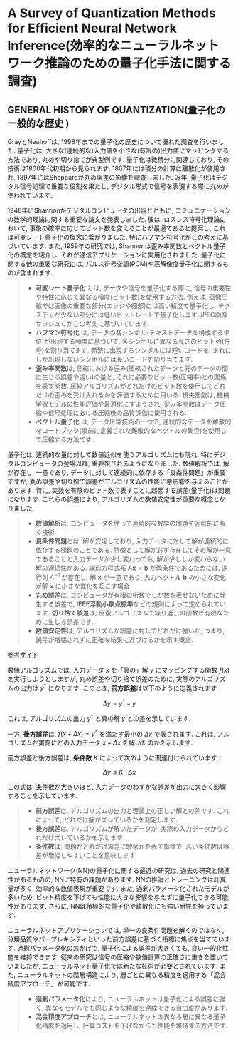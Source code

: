 # A Survey of Quantization Methods for Efficient Neural Network Inference(効率的なニューラルネットワーク推論のための量子化手法に関する調査)  

## GENERAL HISTORY OF QUANTIZATION(量子化の一般的な歴史 )
GrayとNeuhoffは, 1998年までの量子化の歴史について優れた調査を行いました. 量子化は, 大きな(連続的な)入力値を小さな(有限の)出力値にマッピングする方法であり, 丸めや切り捨てが典型例です. 量子化は微積分に関連しており, その技術は1800年代初期から見られます. 1867年には積分の計算に離散化が使用され, 1897年にはShappardが丸め誤差の影響を調査しました. 近年, 量子化はデジタル信号処理で重要な役割を果たし, デジタル形式で信号を表現する際に丸めが使われています. 

1948年にShannonがデジタルコンピュータの出現とともに, コミュニケーションの数学的理論に関する重要な論文を発表しました. 彼は, ロスレス符号化理論において, 事象の確率に応じてビット数を変えることが最適であると提案し, これは可変レート量子化の概念に繋がりました. 特にハフマン符号化がこの考えに基づいています. また, 1959年の研究では, Shannonは歪み率関数とベクトル量子化の概念を紹介し, それが通信アプリケーションに実用化されました. 量子化に関する他の重要な研究には, パルス符号変調(PCM)や高解像度量子化に関するものが含まれます. 

>- **可変レート量子化** とは, データや信号を量子化する際に, 信号の重要性や特性に応じて異なる精度(ビット数)を使用する方法. 例えば, 画像圧縮では画像の重要な部分(エッジや細部)には高い精度で量子化し, テクスチャが少ない部分には低いビットレートで量子化します.JPEG画像サッシュくがこの考えに基づいています.
>- **ハフマン符号化** は, データの各シンボル(テキストデータを構成する単位)が出現する頻度に基づいて, 各シンボルに異なる長さのビット列(符号)を割り当てます. 頻繁に出現するシンボルには短いコードを, まれにしか出現しないシンボルには長いコードを割り当てます.
>- **歪み率関数**は, 圧縮における歪み(圧縮されたデータと元のデータの間に生じる誤差や違い)の量と, それに必要なビット数(圧縮率)との関係を表す関数. 圧縮アルゴリズムがどれだけのビット数を使用してどれだけの歪みを受け入れるかを評価するために用いる. 損失関数は, 機械学習モデルの性能評価や最適化にすようされ, 歪み率関数はデータ圧縮や信号処理における圧縮後の品質評価に使用される. 
>- **ベクトル量子化** は, データ圧縮技術の一つで, 連続的なデータを離散的なコードブック(事前に定義された離散的なベクトルの集合)を使用して圧縮する方法です. 

量子化は, 連続的な量に対して数値近似を使うアルゴリズムにも現れ, 特にデジタルコンピュータの登場以降, 重要視されるようになりました. 数値解析では, 解が存在し, 一意であり, データに対して連続的に依存する「良条件問題」が重要ですが, 丸め誤差や切り捨て誤差がアルゴリズムの性能に悪影響を与えることがあります. 特に, 実数を有限のビット数で表すことに起因する誤差(量子化)は問題になります. これらの誤差により, アルゴリズムの数値安定性が重要な概念となりました. 

>- **数値解析**は, コンピュータを使って連続的な数学の問題を近似的に解く技術. 
>- **良条件問題**とは, 解が安定しており, 入力データに対して解が連続的に依存する問題のことである. 特徴として解が必ず存在してその解が一意であることと入力データが少し変わっても, 解が少ししか変わらない解の連続性がある. 線形方程式系 $A\bm{x} = \bm{b}$ が両条件であるためには, 逆行列 $A^{-1}$ が存在し, 解 $\bm{x}$ が一意であり, 入力ベクトル $\bm{b}$ の小さな変化が解 $\bm{x}$ に小さな変化を起こす場合. 
>- **丸め誤差**は, コンピュータが有限の桁数でしか数を表せないために発生する誤差で, **IEEE浮動小数点標準**などの規則によって定められています. **切り捨て誤差**は, 反復アルゴリズムで繰り返しの回数が有限なために生じる誤差です. 
>- **数値安定性**は, アルゴリズムが誤差に対してどれだけ強いか, つまり, 誤差が増幅されずに正確な結果に近づけるかを示す概念. 

[参考サイト](https://www.u-tokai.ac.jp/uploads/sites/12/2024/03/Vol.16_2023_PP26-29.pdf)

数値アルゴリズムでは, 入力データ $x$ を「真の」解 $y$ にマッピングする関数 $f(x)$ を実行しようとしますが, 丸め誤差や切り捨て誤差のために, 実際のアルゴリズムの出力は $y^*$ になります. このとき, **前方誤差**は以下のように定義されます：

$$
\Delta y = y^* - y
$$

これは, アルゴリズムの出力 $y^*$ と真の解 $y$ との差を示しています. 

一方, **後方誤差**は, $f(x + \Delta x) = y^*$ を満たす最小の $\Delta x$ で表されます. これは, アルゴリズムが実際にどの入力データ $x + \Delta x$ を解いたのかを示します. 

前方誤差と後方誤差は, **条件数** $K$ によって次のように関連付けられています：

$$
\Delta y \leq K \cdot \Delta x
$$

この式は, 条件数が大きいほど, 入力データのわずかな誤差が出力に大きく影響することを示しています. 

>- **前方誤差**は, アルゴリズムの出力と理論上の正しい解との差です. これによって, どれだけ解がズレているかを測定します. 
>- **後方誤差**は, アルゴリズムが解いたデータが, 実際の入力データからどれだけズレているかを示します. 
>- **条件数**は, 問題がどれだけ誤差に敏感かを表す指標で, 高い条件数は誤差が増幅しやすいことを意味します. 

ニューラルネットワーク(NN)の量子化に関する最近の研究は, 過去の研究と関連性があるものの, NNに特有の課題があります. NNの推論とトレーニングは計算量が多く, 効率的な数値表現が重要です. また, 過剰パラメータ化されたモデルが多いため, ビット精度を下げても性能に大きな影響を与えずに量子化できる可能性があります. さらに, NNは積極的な量子化や離散化にも強い耐性を持っています. 

ニューラルネットアプリケーションでは, 単一の良条件問題を解くのではなく, 分類品質やパープレキシティといった前方誤差に基づく指標に焦点を当てています. 過剰パラメータ化のおかげで, 量子化による誤差が大きくても, 良い一般化性能を維持できます. 従来の研究は信号の圧縮や数値計算の正確さに重きを置いていましたが, ニューラルネット量子化では新たな技術が必要とされています. また, ニューラルネットの階層構造により, 層ごとに異なる精度を適用する「混合精度アプローチ」が可能です. 

>- **過剰パラメータ化**により, ニューラルネットは量子化による誤差に強く, 異なるモデルでも同じような精度を達成できる自由度があります. 
>- **混合精度アプローチ**とは, ニューラルネットの異なる層に異なる量子化精度を適用し, 計算コストを下げながらも性能を維持する方法です. 